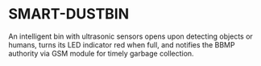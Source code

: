 # SMART-DUSTBIN
An intelligent bin with ultrasonic sensors opens upon detecting objects or humans, turns its LED indicator red when full, and notifies the BBMP authority via GSM module for timely garbage collection.
